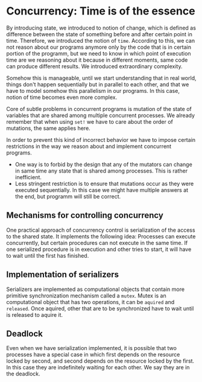 # Concurrency: Time is of the essence

By introducing state, we introduced to notion of change, which is
defined as difference between the state of something before and after
certain point in time. Therefore, we introduced the notion of `time`.
According to this, we can not reason about our programs anymore only by
the code that is in certain portion of the programm, but we need to know
in which point of execution time are we reasoning about it because in
different moments, same code can produce different results. We
introduced extraordinary complexity.

Somehow this is manageable, until we start understanding that in real
world, things don't happen sequentially but in parallel to each other,
and that we have to model somehow this parallelism in our programs. In
this case, notion of time becomes even more complex.

Core of subtle problems in concurrent programs is mutation of the state
of variables that are shared among multiple concurrent processes. We
already remember that when using `set!` we have to care about the order
of mutations, the same applies here.

In order to prevent this kind of incorrect behavior we have to impose
certain restrictions in the way we reason about and implement concurrent
programs.

* One way is to forbid by the design that any of the mutators can
  change in same time any state that is shared among processes. This is
rather inefficient.
* Less stringent restriction is to ensure that mutations occur as they
  were executed sequentially. In this case we might have multiple
answers at the end, but programm will still be correct.

## Mechanisms for controlling concurrency

One practical approach of concurrency control is serialization of the
access to the shared state. It implements the following idea: Processes
can execute concurrently, but certain procedures can not execute in the
same time. If one serialized procedure is in execution and other tries
to start, it will have to wait until the first has finished.

## Implementation of serializers

Serializers are implemented as computational objects that contain more
primitive synchronization mechanism called a `mutex`. Mutex is an
computational object that has two operations, it can be `aquired` and
`released`. Once aquired, other that are to be synchronized have to wait
until is released to aquire it.

## Deadlock

Even when we have serialization implemented, it is possible that two
processes have a special case in which first depends on the resource
locked by second, and second depends on the resource locked by the
first. In this case they are indefinitely waiting for each other. We say
they are in the deadlock.
